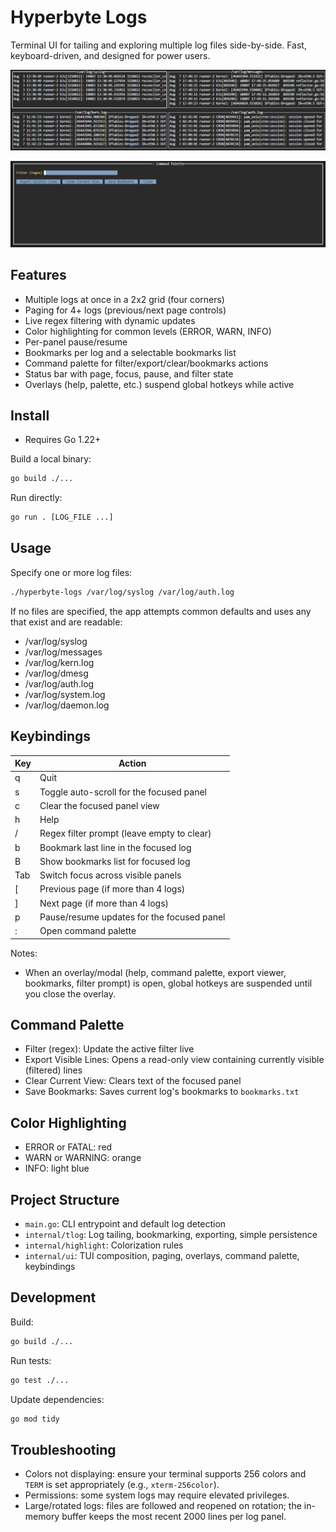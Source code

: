 # Hyperbyte Logs

Terminal UI for tailing and exploring multiple log files side-by-side. Fast, keyboard-driven, and designed for power users.

![Main View](docs/img/main.png)

![Filter View](docs/img/filter.png)

## Features
- Multiple logs at once in a 2x2 grid (four corners)
- Paging for 4+ logs (previous/next page controls)
- Live regex filtering with dynamic updates
- Color highlighting for common levels (ERROR, WARN, INFO)
- Per-panel pause/resume
- Bookmarks per log and a selectable bookmarks list
- Command palette for filter/export/clear/bookmarks actions
- Status bar with page, focus, pause, and filter state
- Overlays (help, palette, etc.) suspend global hotkeys while active

## Install
- Requires Go 1.22+

Build a local binary:

```bash
go build ./...
```

Run directly:

```bash
go run . [LOG_FILE ...]
```

## Usage
Specify one or more log files:

```bash
./hyperbyte-logs /var/log/syslog /var/log/auth.log
```

If no files are specified, the app attempts common defaults and uses any that exist and are readable:
- /var/log/syslog
- /var/log/messages
- /var/log/kern.log
- /var/log/dmesg
- /var/log/auth.log
- /var/log/system.log
- /var/log/daemon.log

## Keybindings

| Key | Action |
|---|---|
| q | Quit |
| s | Toggle auto-scroll for the focused panel |
| c | Clear the focused panel view |
| h | Help |
| / | Regex filter prompt (leave empty to clear) |
| b | Bookmark last line in the focused log |
| B | Show bookmarks list for focused log |
| Tab | Switch focus across visible panels |
| [ | Previous page (if more than 4 logs) |
| ] | Next page (if more than 4 logs) |
| p | Pause/resume updates for the focused panel |
| : | Open command palette |

Notes:
- When an overlay/modal (help, command palette, export viewer, bookmarks, filter prompt) is open, global hotkeys are suspended until you close the overlay.

## Command Palette
- Filter (regex): Update the active filter live
- Export Visible Lines: Opens a read-only view containing currently visible (filtered) lines
- Clear Current View: Clears text of the focused panel
- Save Bookmarks: Saves current log's bookmarks to `bookmarks.txt`

## Color Highlighting
- ERROR or FATAL: red
- WARN or WARNING: orange
- INFO: light blue

## Project Structure
- `main.go`: CLI entrypoint and default log detection
- `internal/tlog`: Log tailing, bookmarking, exporting, simple persistence
- `internal/highlight`: Colorization rules
- `internal/ui`: TUI composition, paging, overlays, command palette, keybindings

## Development
Build:

```bash
go build ./...
```

Run tests:

```bash
go test ./...
```

Update dependencies:

```bash
go mod tidy
```

## Troubleshooting
- Colors not displaying: ensure your terminal supports 256 colors and `TERM` is set appropriately (e.g., `xterm-256color`).
- Permissions: some system logs may require elevated privileges.
- Large/rotated logs: files are followed and reopened on rotation; the in-memory buffer keeps the most recent 2000 lines per log panel.
